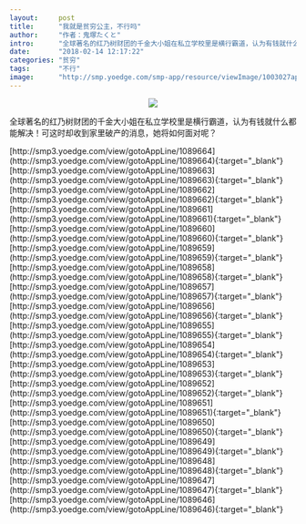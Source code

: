 ```yaml
---
layout:     post
title:      "我就是贫穷公主，不行吗"
author:     "作者：鬼塚たくと"
intro:      "全球著名的红乃树财团的千金大小姐在私立学校里是横行霸道，认为有钱就什么都能解决！可这时却收到家里破产的消息，她将如何面对呢？"
date:       "2018-02-14 12:17:22"
categories: "贫穷"
tags:       "不行"
image:      "http://smp.yoedge.com/smp-app/resource/viewImage/1003027appline.png"
---
```

<div style="text-align: center">
<p><img src="http://smp.yoedge.com/smp-app/resource/viewImage/1003027appline.png"/></p>
</div>
<p class="post-meta">
<span>全球著名的红乃树财团的千金大小姐在私立学校里是横行霸道，认为有钱就什么都能解决！可这时却收到家里破产的消息，她将如何面对呢？</span>
</p>
[http://smp3.yoedge.com/view/gotoAppLine/1089664](http://smp3.yoedge.com/view/gotoAppLine/1089664){:target="_blank"}
[http://smp3.yoedge.com/view/gotoAppLine/1089663](http://smp3.yoedge.com/view/gotoAppLine/1089663){:target="_blank"}
[http://smp3.yoedge.com/view/gotoAppLine/1089662](http://smp3.yoedge.com/view/gotoAppLine/1089662){:target="_blank"}
[http://smp3.yoedge.com/view/gotoAppLine/1089661](http://smp3.yoedge.com/view/gotoAppLine/1089661){:target="_blank"}
[http://smp3.yoedge.com/view/gotoAppLine/1089660](http://smp3.yoedge.com/view/gotoAppLine/1089660){:target="_blank"}
[http://smp3.yoedge.com/view/gotoAppLine/1089659](http://smp3.yoedge.com/view/gotoAppLine/1089659){:target="_blank"}
[http://smp3.yoedge.com/view/gotoAppLine/1089658](http://smp3.yoedge.com/view/gotoAppLine/1089658){:target="_blank"}
[http://smp3.yoedge.com/view/gotoAppLine/1089657](http://smp3.yoedge.com/view/gotoAppLine/1089657){:target="_blank"}
[http://smp3.yoedge.com/view/gotoAppLine/1089656](http://smp3.yoedge.com/view/gotoAppLine/1089656){:target="_blank"}
[http://smp3.yoedge.com/view/gotoAppLine/1089655](http://smp3.yoedge.com/view/gotoAppLine/1089655){:target="_blank"}
[http://smp3.yoedge.com/view/gotoAppLine/1089654](http://smp3.yoedge.com/view/gotoAppLine/1089654){:target="_blank"}
[http://smp3.yoedge.com/view/gotoAppLine/1089653](http://smp3.yoedge.com/view/gotoAppLine/1089653){:target="_blank"}
[http://smp3.yoedge.com/view/gotoAppLine/1089652](http://smp3.yoedge.com/view/gotoAppLine/1089652){:target="_blank"}
[http://smp3.yoedge.com/view/gotoAppLine/1089651](http://smp3.yoedge.com/view/gotoAppLine/1089651){:target="_blank"}
[http://smp3.yoedge.com/view/gotoAppLine/1089650](http://smp3.yoedge.com/view/gotoAppLine/1089650){:target="_blank"}
[http://smp3.yoedge.com/view/gotoAppLine/1089649](http://smp3.yoedge.com/view/gotoAppLine/1089649){:target="_blank"}
[http://smp3.yoedge.com/view/gotoAppLine/1089648](http://smp3.yoedge.com/view/gotoAppLine/1089648){:target="_blank"}
[http://smp3.yoedge.com/view/gotoAppLine/1089647](http://smp3.yoedge.com/view/gotoAppLine/1089647){:target="_blank"}
[http://smp3.yoedge.com/view/gotoAppLine/1089646](http://smp3.yoedge.com/view/gotoAppLine/1089646){:target="_blank"}


